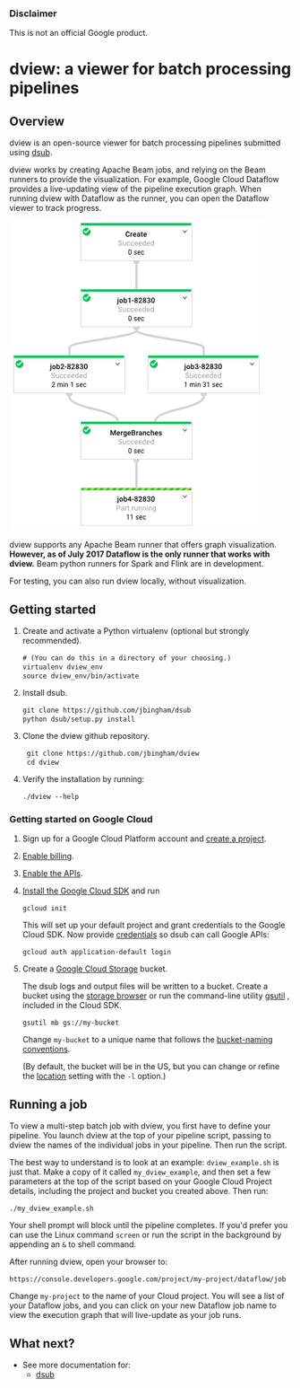 ### Disclaimer

This is not an official Google product.

# dview: a viewer for batch processing pipelines

## Overview

dview is an open-source viewer for batch processing pipelines submitted
using [dsub](https://github.com/googlegenomics/dsub).

dview works by creating Apache Beam jobs, and relying on the Beam runners to
provide the visualization. For example, Google Cloud Dataflow provides a
live-updating view of the pipeline execution graph. When running dview
with Dataflow as the runner, you can open the Dataflow viewer to track
progress.

![dview in Dataflow](screenshot.png?raw=true "dview in Dataflow")

dview supports any Apache Beam runner that offers graph visualization.
**However, as of July 2017 Dataflow is the only runner that works with
dview.** Beam python runners for Spark and Flink are in development.

For testing, you can also run dview locally, without visualization.

## Getting started

1.  Create and activate a Python virtualenv (optional but strongly recommended).

        # (You can do this in a directory of your choosing.)
        virtualenv dview_env
        source dview_env/bin/activate

1.  Install dsub.

        git clone https://github.com/jbingham/dsub
        python dsub/setup.py install

1. Clone the dview github repository.

        git clone https://github.com/jbingham/dview
        cd dview

1.  Verify the installation by running:

        ./dview --help

### Getting started on Google Cloud

1.  Sign up for a Google Cloud Platform account and
    [create a project](https://console.cloud.google.com/project?).

1.  [Enable billing](https://support.google.com/cloud/answer/6293499#enable-billing).

1.  [Enable the APIs](https://console.cloud.google.com/flows/enableapi?apiid=genomics,storage_component,compute_component&redirect=https://console.cloud.google.com).

1.  [Install the Google Cloud SDK](https://cloud.google.com/sdk/) and run

        gcloud init

    This will set up your default project and grant credentials to the Google
    Cloud SDK. Now provide [credentials](https://developers.google.com/identity/protocols/application-default-credentials)
    so dsub can call Google APIs:

        gcloud auth application-default login

1.  Create a [Google Cloud Storage](https://cloud.google.com/storage) bucket.

    The dsub logs and output files will be written to a bucket. Create a
    bucket using the [storage browser](https://cloud.google.com/storage/browser?project=)
    or run the command-line utility [gsutil](https://cloud.google.com/storage/docs/gsutil)
    , included in the Cloud SDK.

        gsutil mb gs://my-bucket

    Change `my-bucket` to a unique name that follows the
    [bucket-naming conventions](https://cloud.google.com/storage/docs/bucket-naming).

    (By default, the bucket will be in the US, but you can change or
    refine the [location](https://cloud.google.com/storage/docs/bucket-locations)
    setting with the `-l` option.)

## Running a job

To view a multi-step batch job with dview, you first have to define your pipeline.
You launch dview at the top of your pipeline script, passing to dview the
names of the individual jobs in your pipeline. Then run the script.

The best way to understand is to look at an example: `dview_example.sh` is
just that. Make a copy of it called `my_dview_example`, and then set a few
parameters at the top of the script based on your Google Cloud Project details,
including the project and bucket you created above. Then run:

    ./my_dview_example.sh

Your shell prompt will block until the pipeline completes. If you'd prefer
you can use the Linux command `screen` or run the script in the background
by appending an `&` to shell command.

After running dview, open your browser to:

    https://console.developers.google.com/project/my-project/dataflow/job

Change `my-project` to the name of your Cloud project. You will see a list
of your Dataflow jobs, and you can click on your new Dataflow job name
to view the execution graph that will live-update as your job runs.

## What next?

* See more documentation for:
  * [dsub](https://github.com/googlegenomics/dsub)
